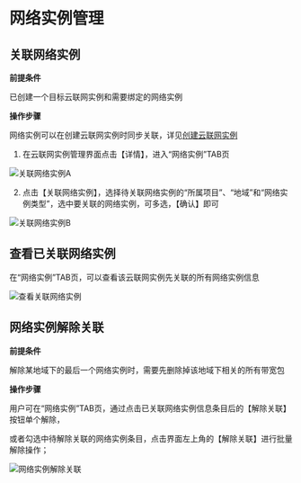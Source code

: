 # 网络实例管理

## 关联网络实例

**前提条件**

已创建一个目标云联网实例和需要绑定的网络实例

**操作步骤**

网络实例可以在创建云联网实例时同步关联，详见[创建云联网实例](guide/instance/ugn_Instance.md)

1. 在云联网实例管理界面点击【详情】，进入“网络实例”TAB页

![关联网络实例A](ugn/images/关联网络实例A.png)

2. 点击【关联网络实例】，选择待关联网络实例的“所属项目”、“地域”和“网络实例类型”，选中要关联的网络实例，可多选，【确认】即可

![关联网络实例B](ugn/images/关联网络实例B.png)

## 查看已关联网络实例

在“网络实例”TAB页，可以查看该云联网实例先关联的所有网络实例信息

![查看关联网络实例](ugn/images/查看关联网络实例.png)



## 网络实例解除关联

**前提条件**

解除某地域下的最后一个网络实例时，需要先删除掉该地域下相关的所有带宽包

**操作步骤**

用户可在“网络实例”TAB页，通过点击已关联网络实例信息条目后的【解除关联】按钮单个解除，

或者勾选中待解除关联的网络实例条目，点击界面左上角的【解除关联】进行批量解除操作；

![网络实例解除关联](ugn/images/网络实例解除关联.png)



